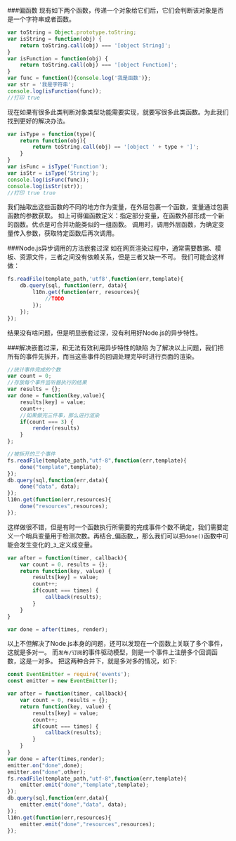 ###偏函数
现有如下两个函数，传递一个对象给它们后，它们会判断该对象是否是一个字符串或者函数。
```javascript
var toString = Object.prototype.toString;
var isString = function(obj) {
    return toString.call(obj) === '[object String]';
}
var isFunction = function(obj) {
    return toString.call(obj) === '[object Function]';
}
var func = function(){console.log('我是函数')};
var str = '我是字符串';
console.log(isFunction(func));
//打印 true
```

现在如果有很多此类判断对象类型功能需要实现，就要写很多此类函数。为此我们找到更好的解决办法。
```javascript
var isType = function(type){
    return function(obj){
        return toString.call(obj) == '[object ' + type + ']';
    }
}
var isFunc = isType('Function');
var isStr = isType('String');
console.log(isFunc(func));
console.log(isStr(str));
//打印 true true
```
我们抽取出这些函数的不同的地方作为变量，在外层包裹一个函数，变量通过包裹函数的参数获取。
如上可得偏函数定义：指定部分变量，在函数外部形成一个新的函数。优点是可合并功能类似的一组函数。
调用时，调用外层函数，为确定变量传入参数，获取特定函数后再次调用。

###Node.js异步调用的方法嵌套过深
如在网页渲染过程中，通常需要数据、模板、资源文件，三者之间没有依赖关系，但是三者又缺一不可。
我们可能会这样做：
```javascript
fs.readFile(template_path,'utf8',function(err,template){
    db.query(sql, function(err, data){
        l10n.get(function(err, resources){
            //TODO
        });
    });
});
```
结果没有啥问题，但是明显嵌套过深，没有利用好Node.js的异步特性。

###解决嵌套过深，和无法有效利用异步特性的缺陷
为了解决以上问题，我们把所有的事件先拆开，而当这些事件的回调处理完毕时进行页面的渲染。
```javascript
//统计事件完成的个数
var count = 0;
//存放每个事件监听器执行的结果
var results = {};
var done = function(key,value){
    results[key] = value;
    count++;
    //如果做完三件事，那么进行渲染
    if(count === 3) {
        render(results)
    }
};

//被拆开的三个事件
fs.readFile(template_path,"utf-8",function(err,template){
    done("template",template);
});
db.query(sql,function(err,data){
    done("data", data);
});
l10n.get(function(err,resources){
    done("resources",resources);
});
```
这样做很不错，但是有时一个函数执行所需要的完成事件个数不确定，我们需要定义一个哨兵变量用于检测次数。再结合_偏函数_，那么我们可以把`done()`函数中可能会发生变化的_`3`_定义成变量。
```javascript
var after = function(timer, callback){
    var count = 0, results = {};
    return function(key, value) {
        results[key] = value;
        count++;
        if(count === times) {
            callback(results);
        }
    }
}

var done = after(times, render);
```
以上不但解决了Node.js本身的问题，还可以发现在一个函数上关联了多个事件，这就是多对一。
而`发布/订阅`的事件驱动模型，则是一个事件上注册多个回调函数，这是一对多。
把这两种合并下，就是多对多的情况，如下:
```javascript
const EventEmitter = require('events');
const emitter = new EventEmitter();

var after = function(timer, callback){
    var count = 0, results = {};
    return function(key, value) {
        results[key] = value;
        count++;
        if(count === times) {
            callback(results);
        }
    }
}
var done = after(times,render);
emitter.on("done",done);
emitter.on("done",other);
fs.readFile(template_path,"utf-8",function(err,template){
    emitter.emit("done","template",template);
});
db.query(sql,function(err,data){
    emitter.emit("done","data", data);
});
l10n.get(function(err,resources){
    emitter.emit("done","resources",resources);
});
```




















